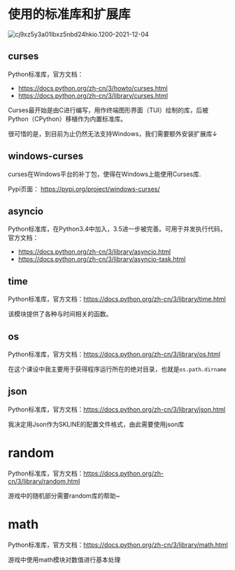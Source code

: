 # 使用的标准库和扩展库  

![cj9xz5y3a01lbxz5nbd24hkio.1200-2021-12-04](https://cdn.jsdelivr.net/gh/cat-note/bottleassets@latest/img/cj9xz5y3a01lbxz5nbd24hkio.1200-2021-12-04.jpg)

## curses  

Python标准库，官方文档：

* https://docs.python.org/zh-cn/3/howto/curses.html  
* https://docs.python.org/zh-cn/3/library/curses.html

Curses最开始是由C进行编写，用作终端图形界面（TUI）绘制的库，后被Python（CPython）移植作为内置标准库。  

很可惜的是，到目前为止仍然无法支持Windows，我们需要额外安装扩展库↓  

## windows-curses  

curses在Windows平台的补丁包，使得在Windows上能使用Curses库.    

Pypi页面： https://pypi.org/project/windows-curses/

## asyncio  

Python标准库，在Python3.4中加入，3.5进一步被完善。可用于并发执行代码，官方文档：

* https://docs.python.org/zh-cn/3/library/asyncio.html  
* https://docs.python.org/zh-cn/3/library/asyncio-task.html

## time  

Python标准库，官方文档：https://docs.python.org/zh-cn/3/library/time.html  

该模块提供了各种与时间相关的函数。  

## os

Python标准库，官方文档：https://docs.python.org/zh-cn/3/library/os.html 

在这个课设中我主要用于获得程序运行所在的绝对目录，也就是```os.path.dirname```

## json

Python标准库，官方文档：https://docs.python.org/zh-cn/3/library/json.html 

我决定用Json作为SKLINE的配置文件格式，由此需要使用json库

# random

Python标准库，官方文档：https://docs.python.org/zh-cn/3/library/random.html  

游戏中的随机部分需要random库的帮助~

# math  

Python标准库，官方文档：https://docs.python.org/zh-cn/3/library/math.html  

游戏中使用math模块对数值进行基本处理